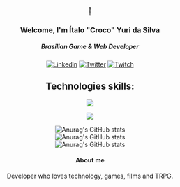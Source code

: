 ### <center>🐊
### <Center>Welcome, I'm Ítalo "Croco" Yuri da Silva 

#####  <center><em> Brasilian Game & Web Developer </em>
<p align="center">

<center>

[![Linkedin](https://img.shields.io/badge/LinkedIn-0077B5?style=for-the-badge&logo=linkedin&logoColor=white)](https://linkedin.com/in/italoyuridasilva)
[![Twitter](https://img.shields.io/badge/Twitter-1DA1F2?style=for-the-badge&logo=twitter&logoColor=white
)](https://x.com/o_croco)
[![Twitch](https://img.shields.io/badge/Twitch-9146FF?style=for-the-badge&logo=twitch&logoColor=white
)](https://www.twitch.tv/o_croco)

</center>


## <center>Technologies skills:
<p align="center">
  <a href="https://skillicons.dev">
    <img src="https://skillicons.dev/icons?i=c,cs,cpp,js,html,css,py" />
  </a>
<p align="center">
  <a href="https://skillicons.dev">
    <img src="https://skillicons.dev/icons?i=ps,blender,ai,unity,godot,gamemakerstudio" />
  </a>
</p>


<center>
  
![Anurag's GitHub stats](https://github-readme-stats.vercel.app/api?username=italoys&count_private=true&show_icons=true&theme=react&rank_icon=github&border_radius=10)
<br>
![Anurag's GitHub stats](https://streak-stats.demolab.com/?user=italoys&count_private=true&theme=react&border_radius=10)
<br>
![Anurag's GitHub stats](https://github-readme-stats.vercel.app/api/top-langs/?username=italoys&hide=HTML&langs_count=8&layout=compact&theme=react&border_radius=10&size_weight=0.5&count_weight=0.5&exclude_repo=github-readme-stats)

</center>
<center>
  
#### About me


Developer who loves technology, games, films and TRPG.
</center>


